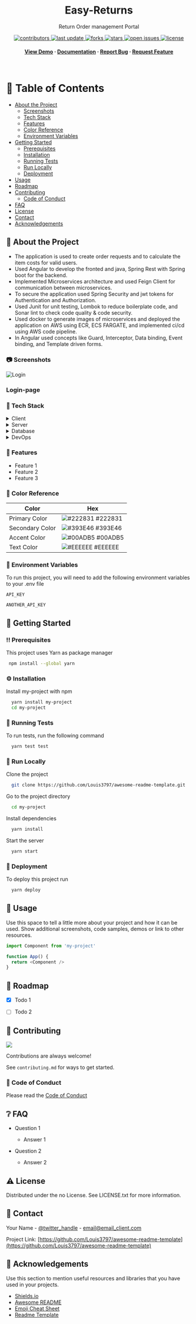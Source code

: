 
<div align="center">

 
  <h1>Easy-Returns</h1>
  
  <p>
    Return Order management Portal
  </p>
  
  
<!-- Badges -->
<p>
  <a href="https://github.com/tarunbylapudi/easy-returns/graphs/contributors">
    <img src="https://img.shields.io/github/contributors/tarunbylapudi/easy-returns" alt="contributors" />
  </a>
  <a href="">
    <img src="https://img.shields.io/github/last-commit/tarunbylapudi/easy-returns" alt="last update" />
  </a>
  <a href="https://github.com/tarunbylapudi/easy-returns/network/members">
    <img src="https://img.shields.io/github/forks/tarunbylapudi/easy-returns" alt="forks" />
  </a>
  <a href="https://github.com/tarunbylapudi/easy-returns/stargazers">
    <img src="https://img.shields.io/github/stars/tarunbylapudi/easy-returns" alt="stars" />
  </a>
  <a href="https://github.com/tarunbylapudi/easy-returns/issues/">
    <img src="https://img.shields.io/github/issues/tarunbylapudi/easy-returns" alt="open issues" />
  </a>
  <a href="https://github.com/tarunbylapudi/easy-returns/blob/master/LICENSE">
    <img src="https://img.shields.io/github/license/tarunbylapudi/easy-returns.svg" alt="license" />
  </a>
</p>
   
<h4>
    <a href="https://github.com/tarunbylapudi/easy-returns/">View Demo</a>
  <span> · </span>
    <a href="https://github.com/tarunbylapudi/easy-returns">Documentation</a>
  <span> · </span>
    <a href="https://github.com/tarunbylapudi/easy-returns/issues/">Report Bug</a>
  <span> · </span>
    <a href="https://github.com/tarunbylapudi/easy-returns/issues/">Request Feature</a>
  </h4>
</div>

<br />

<!-- Table of Contents -->
# :notebook_with_decorative_cover: Table of Contents

- [About the Project](#star2-about-the-project)
  * [Screenshots](#camera-screenshots)
  * [Tech Stack](#space_invader-tech-stack)
  * [Features](#dart-features)
  * [Color Reference](#art-color-reference)
  * [Environment Variables](#key-environment-variables)
- [Getting Started](#toolbox-getting-started)
  * [Prerequisites](#bangbang-prerequisites)
  * [Installation](#gear-installation)
  * [Running Tests](#test_tube-running-tests)
  * [Run Locally](#running-run-locally)
  * [Deployment](#triangular_flag_on_post-deployment)
- [Usage](#eyes-usage)
- [Roadmap](#compass-roadmap)
- [Contributing](#wave-contributing)
  * [Code of Conduct](#scroll-code-of-conduct)
- [FAQ](#grey_question-faq)
- [License](#warning-license)
- [Contact](#handshake-contact)
- [Acknowledgements](#gem-acknowledgements)

  

<!-- About the Project -->
## :star2: About the Project

<ul>

 <li>The application is used to create order requests and to calculate the item costs for valid users.</li>
 <li>Used Angular to develop the fronted and java, Spring Rest with Spring boot for the backend.</li>
 <li>Implemented Microservices architecture and used Feign Client for communication between microservices.</li>
 <li>To secure the application used Spring Security and jwt tokens for Authentication and Authorization.</li>
 <li>Used Junit for unit testing, Lombok to reduce boilerplate code, and Sonar lint to check code quality & code security.</li>
 <li>Used docker to generate images of microservices and deployed the application on AWS using ECR, ECS FARGATE, and implemented ci/cd using AWS code pipeline.</li>
 <li>In Angular used concepts like Guard, Interceptor, Data binding, Event binding, and Template driven forms.</li>
 </ul>


<!-- Screenshots -->
### :camera: Screenshots

![Login](https://github.com/tarunbylapudi/easy-returns/blob/main/ReadMe-assets/login.png?raw=true)
<h3>Login-page</h3>





<!-- TechStack -->
### :space_invader: Tech Stack

<details>
  <summary>Client</summary>
  <ul>
    <li><a href="https://www.typescriptlang.org/">Typescript</a></li>
    <li><a href="https://angular.io/">Angular</a></li>
    <li><a href="https://getbootstrap.com/">Bootstrap</a></li>
    
  </ul>
</details>

<details>
  <summary>Server</summary>
 <ul>
  <li><a href="https://www.java.com/">Java</a></li>
    <li><a href="https://spring.io/projects/spring-boot">Spring-boot</a></li>
 </ul>
  
</details>

<details>
<summary>Database</summary>
  <ul>
    <li><a href="https://www.h2database.com/html/main.html">H2</a></li>
    
  </ul>
</details>

<details>
<summary>DevOps</summary>
  <ul>
    <li><a href="https://www.docker.com/">Docker</a></li>
    <li><a href="https://aws.amazon.com/console/">AWS</a></li>
    
  </ul>
</details>

<!-- Features -->
### :dart: Features

- Feature 1
- Feature 2
- Feature 3

<!-- Color Reference -->
### :art: Color Reference

| Color             | Hex                                                                |
| ----------------- | ------------------------------------------------------------------ |
| Primary Color | ![#222831](https://via.placeholder.com/10/222831?text=+) #222831 |
| Secondary Color | ![#393E46](https://via.placeholder.com/10/393E46?text=+) #393E46 |
| Accent Color | ![#00ADB5](https://via.placeholder.com/10/00ADB5?text=+) #00ADB5 |
| Text Color | ![#EEEEEE](https://via.placeholder.com/10/EEEEEE?text=+) #EEEEEE |


<!-- Env Variables -->
### :key: Environment Variables

To run this project, you will need to add the following environment variables to your .env file

`API_KEY`

`ANOTHER_API_KEY`

<!-- Getting Started -->
## 	:toolbox: Getting Started

<!-- Prerequisites -->
### :bangbang: Prerequisites

This project uses Yarn as package manager

```bash
 npm install --global yarn
```

<!-- Installation -->
### :gear: Installation

Install my-project with npm

```bash
  yarn install my-project
  cd my-project
```
   
<!-- Running Tests -->
### :test_tube: Running Tests

To run tests, run the following command

```bash
  yarn test test
```

<!-- Run Locally -->
### :running: Run Locally

Clone the project

```bash
  git clone https://github.com/Louis3797/awesome-readme-template.git
```

Go to the project directory

```bash
  cd my-project
```

Install dependencies

```bash
  yarn install
```

Start the server

```bash
  yarn start
```


<!-- Deployment -->
### :triangular_flag_on_post: Deployment

To deploy this project run

```bash
  yarn deploy
```


<!-- Usage -->
## :eyes: Usage

Use this space to tell a little more about your project and how it can be used. Show additional screenshots, code samples, demos or link to other resources.


```javascript
import Component from 'my-project'

function App() {
  return <Component />
}
```

<!-- Roadmap -->
## :compass: Roadmap

* [x] Todo 1
* [ ] Todo 2


<!-- Contributing -->
## :wave: Contributing

<a href="https://github.com/Louis3797/awesome-readme-template/graphs/contributors">
  <img src="https://contrib.rocks/image?repo=Louis3797/awesome-readme-template" />
</a>


Contributions are always welcome!

See `contributing.md` for ways to get started.


<!-- Code of Conduct -->
### :scroll: Code of Conduct

Please read the [Code of Conduct](https://github.com/Louis3797/awesome-readme-template/blob/master/CODE_OF_CONDUCT.md)

<!-- FAQ -->
## :grey_question: FAQ

- Question 1

  + Answer 1

- Question 2

  + Answer 2


<!-- License -->
## :warning: License

Distributed under the no License. See LICENSE.txt for more information.


<!-- Contact -->
## :handshake: Contact

Your Name - [@twitter_handle](https://twitter.com/twitter_handle) - email@email_client.com

Project Link: [https://github.com/Louis3797/awesome-readme-template](https://github.com/Louis3797/awesome-readme-template)


<!-- Acknowledgments -->
## :gem: Acknowledgements

Use this section to mention useful resources and libraries that you have used in your projects.

 - [Shields.io](https://shields.io/)
 - [Awesome README](https://github.com/matiassingers/awesome-readme)
 - [Emoji Cheat Sheet](https://github.com/ikatyang/emoji-cheat-sheet/blob/master/README.md#travel--places)
 - [Readme Template](https://github.com/othneildrew/Best-README-Template)


